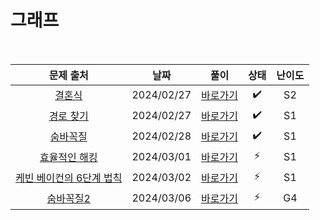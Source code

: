 # 그래프

<br>

|                            문제 출처                             |    날짜    |          풀이          | 상태 | 난이도 |
| :--------------------------------------------------------------: | :--------: | :--------------------: | :--: | :----: |
|          [결혼식](https://www.acmicpc.net/problem/5567)          | 2024/02/27 | [바로가기](./5567.js)  |  ✔️  |   S2   |
|        [경로 찾기](https://www.acmicpc.net/problem/11403)        | 2024/02/27 | [바로가기](./11403.js) |  ✔️  |   S1   |
|         [숨바꼭질](https://www.acmicpc.net/problem/6118)         | 2024/02/28 | [바로가기](./6118.js)  |  ✔️  |   S1   |
|      [효율적인 해킹](https://www.acmicpc.net/problem/1325)       | 2024/03/01 | [바로가기](./1325.js)  |  ⚡  |   S1   |
| [케빈 베이컨의 6단계 법칙](https://www.acmicpc.net/problem/1389) | 2024/03/02 | [바로가기](./1389.js)  |  ⚡  |   S1   |
|        [숨바꼭질2](https://www.acmicpc.net/problem/12851)        | 2024/03/06 | [바로가기](./12851.js) |  ⚡  |   G4   |
